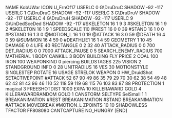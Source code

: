 NAME KobUWar
ICON U_FrnOf17
USERLC 0 G\DruDruC SHADOW -92 -117
USERLC 1 G\DruDruG SHADOW -92 -117
USERLC 3 G\DruDruV SHADOW -92 -117
USERLC 4 G\DruDruH SHADOW -92 -117
USERLC 			9 G\UnDedSceDed SHADOW -92 -117
#SKELETON               16 1 9 3
#SKELETON               16 1 9 2
#SKELETON               16 1 9 1
SPEEDSCALE 110
@REST      16 0 0 39
#STAND     16 1 0 0
#PSTAND    16 1 3 0
@MOTION_L  16 1 0 19
@ATTACK    16 3 0 59
@DEATH     16 4 0 59
@SUMMON     16 4 59 0 
#DEATHLIE1 16 1 4 59
GEOMETRY 1 10 45
DAMAGE   0 4
LIFE     40
RECTANGLE 0 2 32 40
ATTACK_RADIUS 0 0 700
DET_RADIUS 0 0 7000
ATTACK_PAUSE 0 5
SEARCH_ENEMY_RADIUS 700
MATHERIAL 1 BODY
CANKILL 3 BODY BUILDING FLY
PRICE 2 COAL 100 IRON 100
WEAPONKIND 0 piercing
BUILDSTAGES 225
VISION 2
STANDGROUND
INFO 0 28
UNITRADIUS 16
VES 30
MOTIONSTYLE SINGLESTEP
ROTATE 16
USAGE STRELOK
WEAPON 0 HW_DruidShot
SETACTIVEPOINT #ATTACK 52 67 90 49 86 35 79 29 70 30 62 38 54 49 48 62 42 81 43 96 46 110 52 118 59 119 68 115 76 103 83 87 88
PROTECTION 1 magical 3
FREESHOTDIST 1000
EXPA 10
KILLERAWARD             GOLD 4
KILLERAWARDRANDOM       GOLD 1
CANSTORM
SELTYPE SelSmall 1 1
BREAKANIMATION 		#REST
BREAKANIMATION 		#STAND
BREAKANIMATION 		#ATTACK
MOVEBREAK 		#MOTION_L
ZPOINTS 10 10
SHADOWLESS
TFACTOR FF808080
CANTCAPTURE
NO_HUNGRY
[END]
